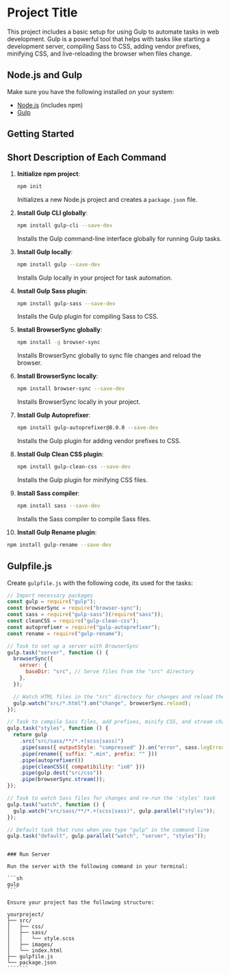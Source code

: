 # Project Title

This project includes a basic setup for using Gulp to automate tasks in web development. Gulp is a powerful tool that helps with tasks like starting a development server, compiling Sass to CSS, adding vendor prefixes, minifying CSS, and live-reloading the browser when files change.

## Node.js and Gulp

Make sure you have the following installed on your system:

- [Node.js](https://nodejs.org/) (includes npm)
- [Gulp](https://gulpjs.com/)

## Getting Started

## Short Description of Each Command

1. **Initialize npm project**:

   ```sh
   npm init
   ```

   Initializes a new Node.js project and creates a `package.json` file.

2. **Install Gulp CLI globally**:

   ```sh
   npm install gulp-cli --save-dev
   ```

   Installs the Gulp command-line interface globally for running Gulp tasks.

3. **Install Gulp locally**:

   ```sh
   npm install gulp --save-dev
   ```

   Installs Gulp locally in your project for task automation.

4. **Install Gulp Sass plugin**:

   ```sh
   npm install gulp-sass --save-dev
   ```

   Installs the Gulp plugin for compiling Sass to CSS.

5. **Install BrowserSync globally**:

   ```sh
   npm install -g browser-sync
   ```

   Installs BrowserSync globally to sync file changes and reload the browser.

6. **Install BrowserSync locally**:

   ```sh
   npm install browser-sync --save-dev
   ```

   Installs BrowserSync locally in your project.

7. **Install Gulp Autoprefixer**:

   ```sh
   npm install gulp-autoprefixer@8.0.0 --save-dev
   ```

   Installs the Gulp plugin for adding vendor prefixes to CSS.

8. **Install Gulp Clean CSS plugin**:

   ```sh
   npm install gulp-clean-css --save-dev
   ```

   Installs the Gulp plugin for minifying CSS files.

9. **Install Sass compiler**:

   ```sh
   npm install sass --save-dev
   ```

   Installs the Sass compiler to compile Sass files.

10. **Install Gulp Rename plugin**:

```sh
npm install gulp-rename --save-dev
```

## Gulpfile.js

Create `gulpfile.js` with the following code, its used for the tasks:

```javascript
// Import necessary packages
const gulp = require("gulp");
const browserSync = require("browser-sync");
const sass = require("gulp-sass")(require("sass"));
const cleanCSS = require("gulp-clean-css");
const autoprefixer = require("gulp-autoprefixer");
const rename = require("gulp-rename");

// Task to set up a server with BrowserSync
gulp.task("server", function () {
  browserSync({
    server: {
      baseDir: "src", // Serve files from the "src" directory
    },
  });

  // Watch HTML files in the "src" directory for changes and reload the browser
  gulp.watch("src/*.html").on("change", browserSync.reload);
});

// Task to compile Sass files, add prefixes, minify CSS, and stream changes to BrowserSync
gulp.task("styles", function () {
  return gulp
    .src("src/sass/**/*.+(scss|sass)")
    .pipe(sass({ outputStyle: "compressed" }).on("error", sass.logError))
    .pipe(rename({ suffix: ".min", prefix: "" }))
    .pipe(autoprefixer())
    .pipe(cleanCSS({ compatibility: "ie8" }))
    .pipe(gulp.dest("src/css"))
    .pipe(browserSync.stream());
});

// Task to watch Sass files for changes and re-run the 'styles' task
gulp.task("watch", function () {
  gulp.watch("src/sass/**/*.+(scss|sass)", gulp.parallel("styles"));
});

// Default task that runs when you type "gulp" in the command line
gulp.task("default", gulp.parallel("watch", "server", "styles"));
```

````

### Run Server

Run the server with the following command in your terminal:

```sh
gulp
```

Ensure your project has the following structure:

````

    yourproject/
    ├── src/
    │   ├── css/
    │   ├── sass/
    │   │   └── style.scss
    │   ├── images/
    │   └── index.html
    ├── gulpfile.js
    └── package.json
    ```````
